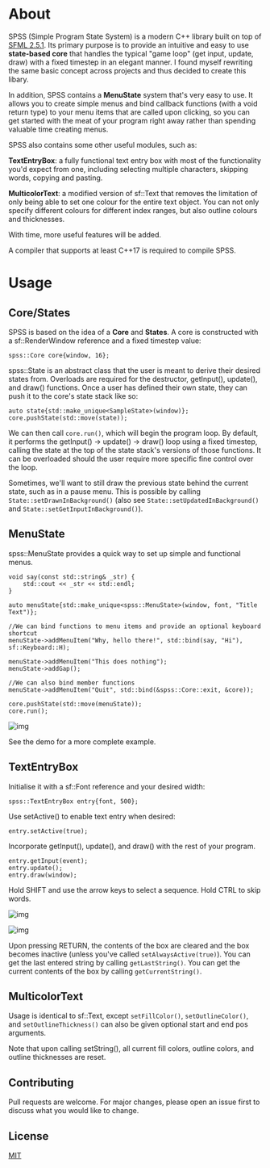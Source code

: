 # About

SPSS (Simple Program State System) is a modern C++ library built on top of [SFML 2.5.1](https://www.sfml-dev.org/). Its primary purpose is to provide an intuitive and easy to use **state-based core** that handles the typical "game loop" (get input, update, draw) with a fixed timestep in an elegant manner. I found myself rewriting the same basic concept across projects and thus decided to create this libary.

In addition, SPSS contains a **MenuState** system that's very easy to use. It allows you to create simple menus and bind callback functions (with a void return type) to your menu items that are called upon clicking, so you can get started with the meat of your program right away rather than spending valuable time creating menus. 

SPSS also contains some other useful modules, such as:

**TextEntryBox**: a fully functional text entry box with most of the functionality you'd expect from one, including selecting multiple characters, skipping words, copying and pasting.

**MulticolorText**: a modified version of sf::Text that removes the limitation of only being able to set one colour for the entire text object. You can not only specify different colours for different index ranges, but also outline colours and thicknesses.

With time, more useful features will be added.

A compiler that supports at least C++17 is required to compile SPSS.

# Usage

## Core/States

SPSS is based on the idea of a **Core** and **States**. A core is constructed with a sf::RenderWindow reference and a fixed timestep value:

`spss::Core core{window, 16};`

spss::State is an abstract class that the user is meant to derive their desired states from. Overloads are required for the destructor, getInput(), update(), and draw() functions. Once a user has defined their own state, they can push it to the core's state stack like so:

```
auto state{std::make_unique<SampleState>(window)};
core.pushState(std::move(state));
```

We can then call `core.run()`, which will begin the program loop. By default, it performs the getInput() -> update() -> draw() loop using a fixed timestep, calling the state at the top of the state stack's versions of those functions. It can be overloaded should the user require more specific fine control over the loop.

Sometimes, we'll want to still draw the previous state behind the current state, such as in a pause menu. This is possible by calling `State::setDrawnInBackground()` (also see `State::setUpdatedInBackground()` and `State::setGetInputInBackground()`).

## MenuState

spss::MenuState provides a quick way to set up simple and functional menus. 

```
void say(const std::string& _str) {
	std::cout << _str << std::endl;
}

auto menuState{std::make_unique<spss::MenuState>(window, font, "Title Text")};

//We can bind functions to menu items and provide an optional keyboard shortcut
menuState->addMenuItem("Why, hello there!", std::bind(say, "Hi"), sf::Keyboard::H);

menuState->addMenuItem("This does nothing");
menuState->addGap();

//We can also bind member functions
menuState->addMenuItem("Quit", std::bind(&spss::Core::exit, &core));

core.pushState(std::move(menuState));
core.run();
```

![img](https://i.imgur.com/TmUWMYA.png)

See the demo for a more complete example.

## TextEntryBox

Initialise it with a sf::Font reference and your desired width:

`spss::TextEntryBox entry{font, 500};`

Use setActive() to enable text entry when desired:

`entry.setActive(true);`

Incorporate getInput(), update(), and draw() with the rest of your program.

```
entry.getInput(event);
entry.update();
entry.draw(window);
```

Hold SHIFT and use the arrow keys to select a sequence. Hold CTRL to skip words.

![img](https://i.imgur.com/nS5mpXy.png)

![img](https://i.imgur.com/bHvac0k.png)

Upon pressing RETURN, the contents of the box are cleared and the box becomes inactive (unless you've called `setAlwaysActive(true)`). You can get the last entered string by calling `getLastString()`. You can get the current contents of the box by calling `getCurrentString()`.

## MulticolorText

Usage is identical to sf::Text, except `setFillColor()`, `setOutlineColor()`, and `setOutlineThickness()` can also be given optional start and end pos arguments.

Note that upon calling setString(), all current fill colors, outline colors, and outline thicknesses are reset.

## Contributing

Pull requests are welcome. For major changes, please open an issue first to discuss what you would like to change.

## License
[MIT](https://choosealicense.com/licenses/mit/)
